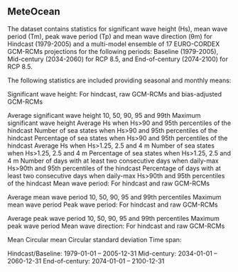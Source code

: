 ## MeteOcean

The dataset contains statistics for significant wave height (Hs), mean wave period (Tm), peak wave period (Tp) and mean wave direction (θm) for Hindcast (1979-2005) and a multi-model ensemble of 17 EURO-CORDEX GCM-RCMs projections for the following periods: Baseline (1979-2005), Mid-century (2034-2060) for RCP 8.5, and End-of-century (2074-2100) for RCP 8.5.

The following statistics are included providing seasonal and monthly means:

Significant wave height:
For hindcast, raw GCM-RCMs and bias-adjusted GCM-RCMs

Average significant wave height
10, 50, 90, 95 and 99th
Maximum significant wave height
Average Hs when Hs>90 and 95th percentiles of the hindcast
Number of sea states when Hs>90 and 95th percentiles of the hindcast
Percentage of sea states when Hs>90 and 95th percentiles of the hindcast
Average Hs when Hs>1.25, 2.5 and 4 m
Number of sea states when Hs>1.25, 2.5 and 4 m
Percentage of sea states when Hs>1.25, 2.5 and 4 m
Number of days with at least two consecutive days when daily-max Hs>90th and 95th percentiles of the hindcast
Percentage of days with at least two consecutive days when daily-max Hs>90th and 95th percentiles of the hindcast
Mean wave period:
For hindcast and raw GCM-RCMs

Average mean wave period
10, 50, 90, 95 and 99th percentiles
Maximum mean wave period
Peak wave period:
For hindcast and raw GCM-RCMs

Average peak wave period
10, 50, 90, 95 and 99th percentiles
Maximum peak wave period
Mean wave direction:
For hindcast and raw GCM-RCMs

Mean Circular mean
Circular standard deviation
Time span:

Hindcast/Baseline: 1979-01-01 – 2005-12-31
Mid-century: 2034-01-01 – 2060-12-31
End-of-century: 2074-01-01 – 2100-12-31